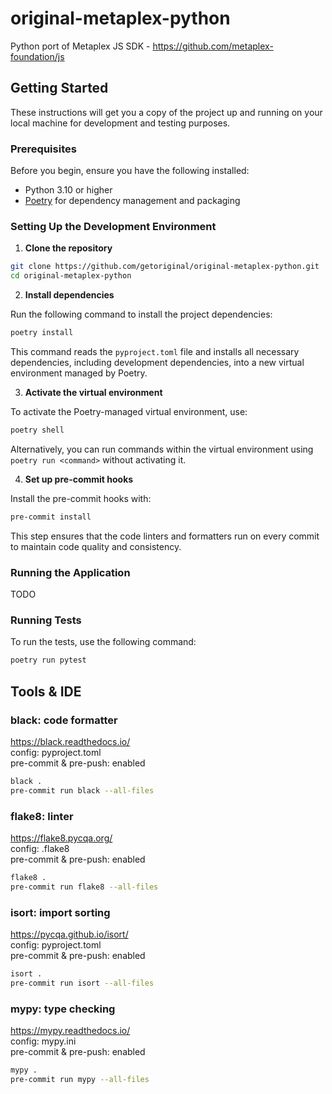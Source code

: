 # original-metaplex-python
Python port of Metaplex JS SDK - https://github.com/metaplex-foundation/js

## Getting Started

These instructions will get you a copy of the project up and running on your local machine for development and testing purposes.

### Prerequisites

Before you begin, ensure you have the following installed:
- Python 3.10 or higher
- [Poetry](https://python-poetry.org/docs/#installation) for dependency management and packaging

### Setting Up the Development Environment

1. **Clone the repository**

```bash
git clone https://github.com/getoriginal/original-metaplex-python.git
cd original-metaplex-python
```

2. **Install dependencies**

Run the following command to install the project dependencies:

```bash
poetry install
```


This command reads the `pyproject.toml` file and installs all necessary dependencies, including development dependencies, into a new virtual environment managed by Poetry.

3. **Activate the virtual environment**

To activate the Poetry-managed virtual environment, use:

```bash
poetry shell
```


Alternatively, you can run commands within the virtual environment using `poetry run <command>` without activating it.

4. **Set up pre-commit hooks**

Install the pre-commit hooks with:

```bash
pre-commit install
```

This step ensures that the code linters and formatters run on every commit to maintain code quality and consistency.

### Running the Application

TODO


### Running Tests

To run the tests, use the following command:

```bash
poetry run pytest
```

## Tools & IDE

### black: code formatter

https://black.readthedocs.io/  
config: pyproject.toml  
pre-commit & pre-push: enabled

```bash
black .
pre-commit run black --all-files
```


### flake8: linter

https://flake8.pycqa.org/  
config: .flake8  
pre-commit & pre-push: enabled  

```bash
flake8 .
pre-commit run flake8 --all-files
```

### isort: import sorting

https://pycqa.github.io/isort/  
config: pyproject.toml  
pre-commit & pre-push: enabled

```bash
isort .
pre-commit run isort --all-files
```

### mypy: type checking

https://mypy.readthedocs.io/  
config: mypy.ini  
pre-commit & pre-push: enabled

```bash
mypy .
pre-commit run mypy --all-files
```